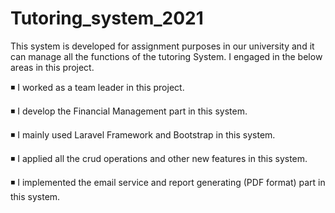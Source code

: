 # Tutoring_system_2021


This system is developed for assignment purposes in our university and it can manage all the functions of the tutoring System. I engaged in the below areas in this project.   

◾  I  worked as a team leader in this project.

◾  I develop the Financial Management part in this system.

◾  I mainly used Laravel Framework and Bootstrap in this system.

◾  I applied all the crud operations and other new features in this system.

◾ I implemented the email service and report    generating (PDF format) part in this system.
